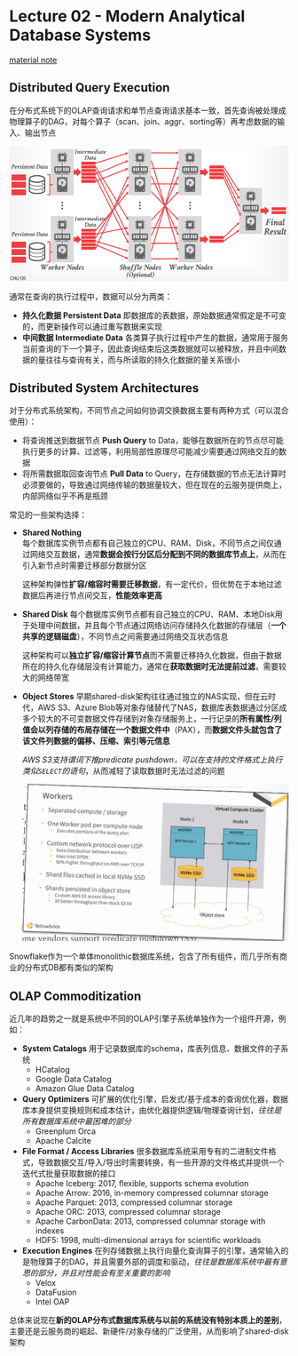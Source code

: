 # Lecture 02 - Modern Analytical Database Systems

[material note](Query_Engine_on_Disaggregated_Storage.md)

## Distributed Query Execution

在分布式系统下的OLAP查询请求和单节点查询请求基本一致，首先查询被处理成物理算子的DAG，对每个算子（scan、join、aggr、sorting等）再考虑数据的输入、输出节点

![02.01](images/02.01.png)

通常在查询的执行过程中，数据可以分为两类：

- **持久化数据 Persistent Data**
  即数据库的表数据，原始数据通常假定是不可变的，而更新操作可以通过重写数据来实现
- **中间数据 Intermediate Data**
  各类算子执行过程中产生的数据，通常用于服务当前查询的下一个算子，因此查询结束后这类数据就可以被释放，并且中间数据的量往往与查询有关，而与所读取的持久化数据的量关系很小

## Distributed System Architectures

对于分布式系统架构，不同节点之间如何协调交换数据主要有两种方式（可以混合使用）：

- 将查询推送到数据节点 **Push Query** to Data，能够在数据所在的节点尽可能执行更多的计算、过滤等，利用局部性原理尽可能减少需要通过网络交互的数据
- 将所需数据取回查询节点 **Pull Data** to Query，在存储数据的节点无法计算时必须要做的，导致通过网络传输的数据量较大，但在现在的云服务提供商上，内部网络似乎不再是瓶颈

常见的一些架构选择：

- **Shared Nothing**  
  每个数据库实例节点都有自己独立的CPU、RAM、Disk，不同节点之间仅通过网络交互数据，通常**数据会按行分区后分配到不同的数据库节点上**，从而在引入新节点时需要迁移部分数据分区

  这种架构弹性**扩容/缩容时需要迁移数据**，有一定代价，但优势在于本地过滤数据后再进行节点间交互，**性能效率更高**
- **Shared Disk**
  每个数据库实例节点都有自己独立的CPU、RAM、本地Disk用于处理中间数据，并且每个节点通过网络访问存储持久化数据的存储层（**一个共享的逻辑磁盘**），不同节点之间需要通过网络交互状态信息

  这种架构可以**独立扩容/缩容计算节点**而不需要迁移持久化数据，但由于数据所在的持久化存储层没有计算能力，通常在**获取数据时无法提前过滤**，需要较大的网络带宽
- **Object Stores**
  早期shared-disk架构往往通过独立的NAS实现，但在云时代，AWS S3、Azure Blob等对象存储替代了NAS，数据库表数据通过分区成多个较大的不可变数据文件存储到对象存储服务上，一行记录的**所有属性/列值会以列存储的布局存储在一个数据文件中**（PAX），而**数据文件头就包含了该文件列数据的偏移、压缩、索引等元信息**

  *AWS S3支持谓词下推predicate pushdown，可以在支持的文件格式上执行类似`SELECT`的语句*，从而减轻了读取数据时无法过滤的问题

  ![02.02](images/02.02.png)

Snowflake作为一个单体monolithic数据库系统，包含了所有组件，而几乎所有商业的分布式DB都有类似的架构

## OLAP Commoditization

近几年的趋势之一就是系统中不同的OLAP引擎子系统单独作为一个组件开源，例如：

- **System Catalogs**
  用于记录数据库的schema，库表列信息、数据文件的子系统
  - HCatalog
  - Google Data Catalog
  - Amazon Glue Data Catalog
- **Query Optimizers**
  可扩展的优化引擎，启发式/基于成本的查询优化器，数据库本身提供变换规则和成本估计，由优化器提供逻辑/物理查询计划，*往往是所有数据库系统中最困难的部分*
  - Greenplum Orca
  - Apache Calcite
- **File Format / Access Libraries**
  很多数据库系统采用专有的二进制文件格式，导致数据交互/导入/导出时需要转换，有一些开源的文件格式并提供一个迭代式批量获取数据的接口
  - Apache Iceberg: 2017, flexible, supports schema evolution
  - Apache Arrow: 2016, in-memory compressed columnar storage
  - Apache Parquet: 2013, compressed columnar storage
  - Apache ORC: 2013, compressed columnar storage
  - Apache CarbonData: 2013, compressed columnar storage with indexes
  - HDF5: 1998, multi-dimensional arrays for scientific workloads
- **Execution Engines**
  在列存储数据上执行向量化查询算子的引擎，通常输入的是物理算子的DAG，并且需要外部的调度和驱动，*往往是数据库系统中最有意思的部分，并且对性能会有至关重要的影响*
  - Velox
  - DataFusion
  - Intel OAP

总体来说现在**新的OLAP分布式数据库系统与以前的系统没有特别本质上的差别**，主要还是云服务商的崛起、新硬件/对象存储的广泛使用，从而影响了shared-disk架构
